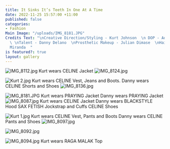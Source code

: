 ```yaml
---
title: It Sinks It’s Teeth In One At A Time
date: 2022-11-25 15:57:00 +11:00
published: false
categories:
- Fashion
Main Image: "/uploads/IMG_8181.JPG"
Credits Text: "\nCreative Direction/Styling - Kurt Johnson  \n DOP - Adrian Kalaiziovski
  \ \nTalent - Danny Delano  \nProsthetic Makeup - Julian Dimase  \nHair - Fernando
  Miranda  "
is featured?: true
layout: gallery
---
```


![IMG_8112.jpg](/uploads/IMG_8112.jpg)
Kurt wears CELINE Jacket
![IMG_8124.jpg](/uploads/IMG_8124.jpg)

![Kurt 2.jpg](/uploads/Kurt%202.jpg)
Kurt wears CELINE Vest, Jeans and Boots. Danny wears CELINE Shorts and Shoes
![IMG_8136.jpg](/uploads/IMG_8136.jpg)

![IMG_8181.JPG](/uploads/IMG_8181.JPG)
Kurt wears PRAYING Jacket Danny wears PRAYING Jacket
![IMG_8087.jpg](/uploads/IMG_8087.jpg)
Kurt wears CELINE Jacket
Danny wears BLACKSTYLE Hood SAX FETISH Jockstrap and Cuffs CELINE Shoes

![Kurt 1.jpg](/uploads/Kurt%201.jpg)
Kurt wears CELINE Vest, Pants and Boots Danny wears CELINE Pants and Shoes
![IMG_8097.jpg](/uploads/IMG_8097.jpg)


![IMG_8092.jpg](/uploads/IMG_8092.jpg)

![IMG_8094.jpg](/uploads/IMG_8094.jpg)
Kurt wears RAGA MALAK Top
 